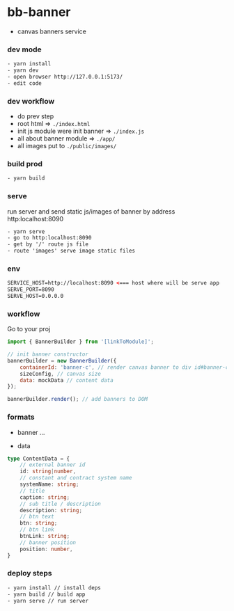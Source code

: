 # bb-banner

- canvas banners service

### dev mode

```html
- yarn install
- yarn dev
- open browser http://127.0.0.1:5173/
- edit code
```

### dev workflow
- do prev step
- root html => `./index.html`
- init js module were init banner => `./index.js`
- all about banner module => `./app/`
- all images put to `./public/images/`

### build prod
```html
- yarn build
```

### serve
run server and send static js/images of banner by address http:localhost:8090

```html
- yarn serve
- go to http:localhost:8090
- get by '/' route js file
- route 'images' serve image static files
```

### env

```html
SERVICE_HOST=http://localhost:8090 <=== host where will be serve app
SERVE_PORT=8090
SERVE_HOST=0.0.0.0
```

### workflow

Go to your proj

```js
import { BannerBuilder } from '[linkToModule]';

// init banner constructor
bannerBuilder = new BannerBuilder({
    containerId: 'banner-c', // render canvas banner to div id#banner-c
    sizeConfig, // canvas size
    data: mockData // content data
});

bannerBuilder.render(); // add banners to DOM 
```

### formats

- banner
...


- data
```ts
type ContentData = {
	// external banner id
	id: string|number,
    // constant and contract system name
	systemName: string;
	// title
	caption: string;
	// sub title / description
	description: string;
	// btn text
	btn: string;
	// btn link
	btnLink: string;
	// banner position
	position: number,
}
```

### deploy steps

```html
- yarn install // install deps
- yarn build // build app
- yarn serve // run server
```
